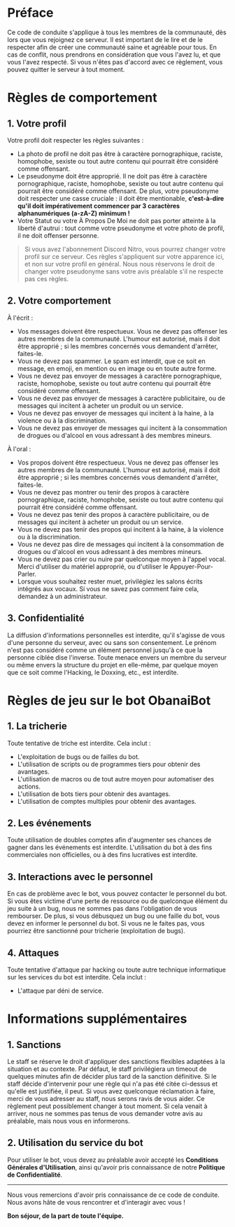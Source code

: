 # Préface

Ce code de conduite s'applique à tous les membres de la communauté, dès lors que vous rejoignez ce serveur. Il est important de le lire et de le respecter afin de créer une communauté saine et agréable pour tous.
En cas de conflit, nous prendrons en considération que vous l'avez lu, et que vous l'avez respecté. Si vous n'êtes pas d'accord avec ce règlement, vous pouvez quitter le serveur à tout moment.

# Règles de comportement

## 1. Votre profil

Votre profil doit respecter les règles suivantes :
- La photo de profil ne doit pas être à caractère pornographique, raciste, homophobe, sexiste ou tout autre contenu qui pourrait être considéré comme offensant.
- Le pseudonyme doit être approprié. Il ne doit pas être à caractère pornographique, raciste, homophobe, sexiste ou tout autre contenu qui pourrait être considéré comme offensant. De plus, votre pseudonyme doit respecter une casse cruciale : il doit être mentionable, **c'est-à-dire qu'il doit impérativement commencer par 3 caractères alphanumériques (a-zA-Z) minimum !**
- Votre Statut ou votre À Propos De Moi ne doit pas porter atteinte à la liberté d'autrui : tout comme votre pseudonyme et votre photo de profil, il ne doit offenser personne.
> Si vous avez l'abonnement Discord Nitro, vous pourrez changer votre profil sur ce serveur. Ces règles s'appliquent sur votre apparence ici, et non sur votre profil en général.
> Nous nous réservons le droit de changer votre pseudonyme sans votre avis préalable s'il ne respecte pas ces règles.

## 2. Votre comportement

À l'écrit :
- Vos messages doivent être respectueux. Vous ne devez pas offenser les autres membres de la communauté. L'humour est autorisé, mais il doit être approprié ; si les membres concernés vous demandent d'arrêter, faites-le.
- Vous ne devez pas spammer. Le spam est interdit, que ce soit en message, en emoji, en mention ou en image ou en toute autre forme.
- Vous ne devez pas envoyer de messages à caractère pornographique, raciste, homophobe, sexiste ou tout autre contenu qui pourrait être considéré comme offensant.
- Vous ne devez pas envoyer de messages à caractère publicitaire, ou de messages qui incitent à acheter un produit ou un service.
- Vous ne devez pas envoyer de messages qui incitent à la haine, à la violence ou à la discrimination.
- Vous ne devez pas envoyer de messages qui incitent à la consommation de drogues ou d'alcool en vous adressant à des membres mineurs.

À l'oral :
- Vos propos doivent être respectueux. Vous ne devez pas offenser les autres membres de la communauté. L'humour est autorisé, mais il doit être approprié ; si les membres concernés vous demandent d'arrêter, faites-le.
- Vous ne devez pas montrer ou tenir des propos à caractère pornographique, raciste, homophobe, sexiste ou tout autre contenu qui pourrait être considéré comme offensant.
- Vous ne devez pas tenir des propos à caractère publicitaire, ou de messages qui incitent à acheter un produit ou un service.
- Vous ne devez pas tenir des propos qui incitent à la haine, à la violence ou à la discrimination.
- Vous ne devez pas dire de messages qui incitent à la consommation de drogues ou d'alcool en vous adressant à des membres mineurs.
- Vous ne devez pas crier ou nuire par quelconque moyen à l'appel vocal. Merci d'utiliser du matériel approprié, ou d'utiliser le Appuyer-Pour-Parler.
- Lorsque vous souhaitez rester muet, privilégiez les salons écrits intégrés aux vocaux. Si vous ne savez pas comment faire cela, demandez à un administrateur.

## 3. Confidentialité

La diffusion d'informations personnelles est interdite, qu'il s'agisse de vous d'une personne du serveur, avec ou sans son consentement.
Le prénom n'est pas considéré comme un élément personnel jusqu'à ce que la personne ciblée dise l'inverse.
Toute menace envers un membre du serveur ou même envers la structure du projet en elle-même, par quelque moyen que ce soit comme l'Hacking, le Doxxing, etc., est interdite.

# Règles de jeu sur le bot ObanaiBot

## 1. La tricherie

Toute tentative de triche est interdite. Cela inclut :
- L'exploitation de bugs ou de failles du bot.
- L'utilisation de scripts ou de programmes tiers pour obtenir des avantages.
- L'utilisation de macros ou de tout autre moyen pour automatiser des actions.
- L'utilisation de bots tiers pour obtenir des avantages.
- L'utilisation de comptes multiples pour obtenir des avantages.

## 2. Les événements

Toute utilisation de doubles comptes afin d'augmenter ses chances de gagner dans les événements est interdite.
L'utilisation du bot à des fins commerciales non officielles, ou à des fins lucratives est interdite.

## 3. Interactions avec le personnel

En cas de problème avec le bot, vous pouvez contacter le personnel du bot. Si vous êtes victime d'une perte de ressource ou de quelconque élément du jeu suite à un bug, nous ne sommes pas dans l'obligation de vous rembourser.
De plus, si vous débusquez un bug ou une faille du bot, vous devez en informer le personnel du bot. Si vous ne le faites pas, vous pourriez être sanctionné pour tricherie (exploitation de bugs).

## 4. Attaques

Toute tentative d'attaque par hacking ou toute autre technique informatique sur les services du bot est interdite. Cela inclut :
- L'attaque par déni de service.

# Informations supplémentaires

## 1. Sanctions

Le staff se réserve le droit d'appliquer des sanctions flexibles adaptées à la situation et au contexte. Par défaut, le staff privilégiera un timeout de quelques minutes afin de décider plus tard de la sanction définitive.
Si le staff décide d'intervenir pour une règle qui n'a pas été citée ci-dessus et qu'elle est justifiée, il peut. Si vous avez quelconque réclamation à faire, merci de vous adresser au staff, nous serons ravis de vous aider.
Ce règlement peut possiblement changer à tout moment. Si cela venait à arriver, nous ne sommes pas tenus de vous demander votre avis au préalable, mais nous vous en informerons.

## 2. Utilisation du service du bot

Pour utiliser le bot, vous devez au préalable avoir accepté les __Conditions Générales d'Utilisation__, ainsi qu'avoir pris connaissance de notre __Politique de Confidentialité__.

---

Nous vous remercions d'avoir pris connaissance de ce code de conduite. Nous avons hâte de vous rencontrer et d'interagir avec vous !

__Bon séjour, de la part de toute l'équipe.__

